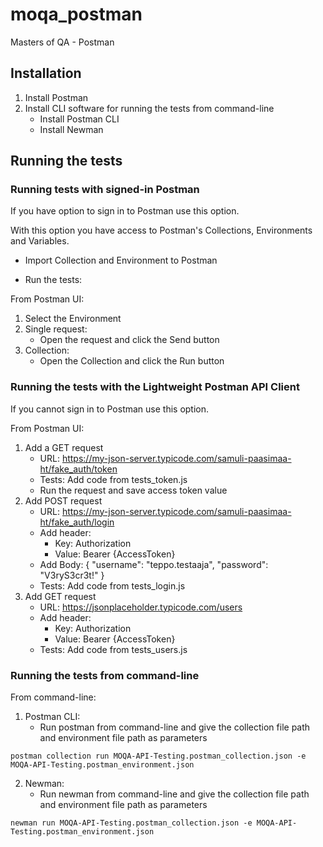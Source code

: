 # moqa_postman
Masters of QA - Postman

## Installation

1. Install Postman
2. Install CLI software for running the tests from command-line
    - Install Postman CLI
    - Install Newman

## Running the tests

### Running tests with signed-in Postman

If you have option to sign in to Postman use this option.

With this option you have access to Postman's Collections, Environments and Variables.

- Import Collection and Environment to Postman

- Run the tests:

From Postman UI:
1. Select the Environment
2. Single request:
    - Open the request and click the Send button
3. Collection:
    - Open the Collection and click the Run button

### Running the tests with the Lightweight Postman API Client

If you cannot sign in to Postman use this option.

From Postman UI:
1. Add a GET request
    - URL: https://my-json-server.typicode.com/samuli-paasimaa-ht/fake_auth/token
    - Tests: Add code from tests_token.js
    - Run the request and save access token value
2. Add POST request
    - URL: https://my-json-server.typicode.com/samuli-paasimaa-ht/fake_auth/login
    - Add header:
        - Key: Authorization
        - Value: Bearer {AccessToken}
    - Add Body:
        {
            "username": "teppo.testaaja",
            "password": "V3ryS3cr3t!"
        }
    - Tests: Add code from tests_login.js
3. Add GET request
    - URL: https://jsonplaceholder.typicode.com/users
    - Add header:
        - Key: Authorization
        - Value: Bearer {AccessToken}
    - Tests: Add code from tests_users.js

### Running the tests from command-line

From command-line:
1. Postman CLI:
    - Run postman from command-line and give the collection file path and environment file path as parameters
``` shell
postman collection run MOQA-API-Testing.postman_collection.json -e MOQA-API-Testing.postman_environment.json
```
2. Newman:
    - Run newman from command-line and give the collection file path and environment file path as parameters
``` shell
newman run MOQA-API-Testing.postman_collection.json -e MOQA-API-Testing.postman_environment.json
```
